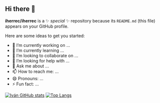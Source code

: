 ## Hi there 👋


**iherrec/iherrec** is a ✨ _special_ ✨ repository because its `README.md` (this file) appears on your GitHub profile.

Here are some ideas to get you started:

- 🔭 I’m currently working on ...
- 🌱 I’m currently learning ...
- 👯 I’m looking to collaborate on ...
- 🤔 I’m looking for help with ...
- 💬 Ask me about ...
- 📫 How to reach me: ...
- 😄 Pronouns: ...
- ⚡ Fun fact: ...

[![Iván GitHub stats](https://github-readme-stats.vercel.app/api?username=iherrec)](https://github.com/iherrec/github-readme-stats)
[![Top Langs](https://github-readme-stats.vercel.app/api/top-langs/?username=iherrec)](https://github.com/iherrec/github-readme-stats)
